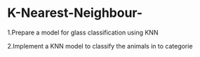 # K-Nearest-Neighbour-

1.Prepare a model for glass classification using KNN

2.Implement a KNN model to classify the animals in to categorie
